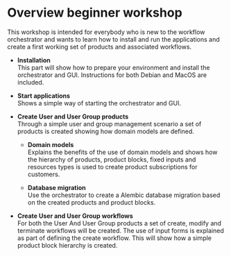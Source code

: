 # Overview beginner workshop

This workshop is intended for everybody who is new to the workflow 
orchestrator and wants to learn how to install and run the applications and 
create a first working set of products and associated workflows.

* **Installation**
  <br>
  This part will show how to prepare your environment and install the 
  orchestrator and GUI. Instructions for both Debian and MacOS are included.

* **Start applications**
  <br>
  Shows a simple way of starting the orchestrator and GUI. 

* **Create User and User Group products**
  <br>
  Through a simple user and group management scenario a set of products is 
  created showing how domain models are defined.

     * **Domain models**
       <br>
       Explains the benefits of the use of domain models and shows how the 
       hierarchy of products, product blocks, fixed inputs and resources 
       types is used to create product subscriptions for customers.

    * **Database migration**
      <br>
      Use the orchestrator to create a Alembic database migration based on the 
      created products and product blocks.

* **Create User and User Group workflows**
  <br>
  For both the User And User Group products a set of create, modify and 
  terminate workflows will be created. The use of input forms is explained 
  as part of defining the create workflow. This will show how a simple 
  product block hierarchy is created.